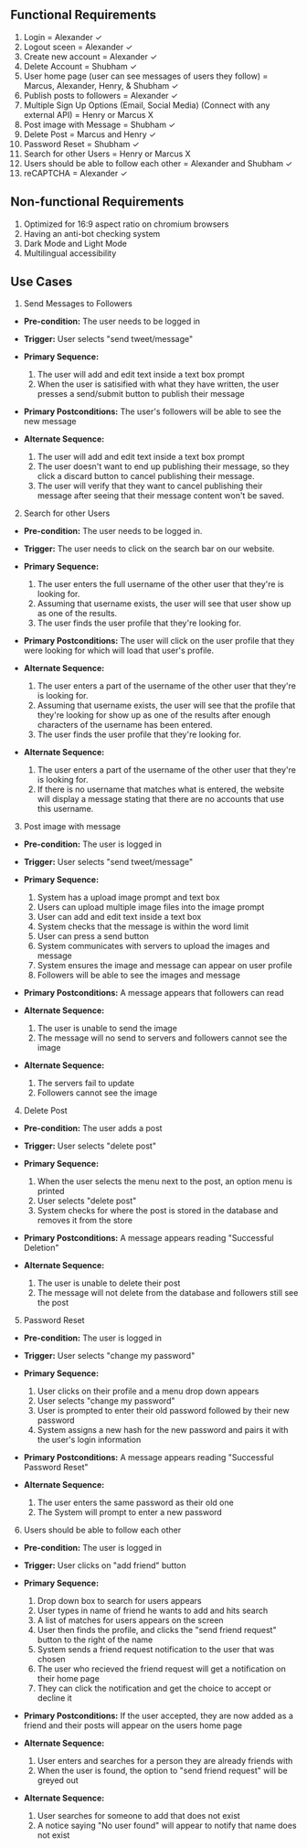 ## Functional Requirements

1. Login = Alexander ✓
2. Logout sceen = Alexander ✓
3. Create new account = Alexander ✓
4. Delete Account = Shubham ✓
5. User home page (user can see messages of users they follow) = Marcus, Alexander, Henry, & Shubham ✓
6. Publish posts to followers  = Alexander ✓
7. Multiple Sign Up Options (Email, Social Media) (Connect with any external API) = Henry or Marcus X
8. Post image with Message = Shubham ✓
9. Delete Post = Marcus and Henry ✓
10. Password Reset = Shubham ✓
11. Search for other Users = Henry or Marcus X
12. Users should be able to follow each other = Alexander and Shubham ✓
13. reCAPTCHA = Alexander ✓

## Non-functional Requirements
1. Optimized for 16:9 aspect ratio on chromium browsers
2. Having an anti-bot checking system
3. Dark Mode and Light Mode
4. Multilingual accessibility

## Use Cases

1. Send Messages to Followers

- **Pre-condition:** The user needs to be logged in

- **Trigger:** User selects "send tweet/message"

- **Primary Sequence:**

  1. The user will add and edit text inside a text box prompt
  2. When the user is satisified with what they have written, the user presses a send/submit button to publish their message

- **Primary Postconditions:** The user's followers will be able to see the new message

- **Alternate Sequence:**

  1. The user will add and edit text inside a text box prompt
  2. The user doesn't want to end up publishing their message, so they click a discard button to cancel publishing their message.
  3. The user will verify that they want to cancel publishing their message after seeing that their message content won't be saved.

2. Search for other Users

- **Pre-condition:** The user needs to be logged in.

- **Trigger:** The user needs to click on the search bar on our website.

- **Primary Sequence:**

  1. The user enters the full username of the other user that they're is looking for.
  2. Assuming that username exists, the user will see that user show up as one of the results.
  3. The user finds the user profile that they're looking for. 

- **Primary Postconditions:** The user will click on the user profile that they were looking for which will load that user's profile.

- **Alternate Sequence:**
  1. The user enters a part of the username of the other user that they're is looking for.
  2. Assuming that username exists, the user will see that the profile that they're looking for show up as one of the results after enough characters of the username has been entered.
  3. The user finds the user profile that they're looking for.

- **Alternate Sequence:**
  1. The user enters a part of the username of the other user that they're is looking for. 
  2. If there is no username that matches what is entered, the website will display a message stating that there are no accounts that use this username.

3. Post image with message

- **Pre-condition:** The user is logged in

- **Trigger:** User selects "send tweet/message"

- **Primary Sequence:**

  1. System has a upload image prompt and text box
  2. Users can upload multiple image files into the image prompt
  3. User can add and edit text inside a text box
  4. System checks that the message is within the word limit
  5. User can press a send button
  6. System communicates with servers to upload the images and message
  7. System ensures the image and message can appear on user profile
  8. Followers will be able to see the images and message

- **Primary Postconditions:** A message appears that followers can read

- **Alternate Sequence:**

  1. The user is unable to send the image
  2. The message will no send to servers and followers cannot see the image

- **Alternate Sequence:**

  1. The servers fail to update
  2. Followers cannot see the image

4. Delete Post
- **Pre-condition:** The user adds a post

- **Trigger:** User selects "delete post"

- **Primary Sequence:**

  1. When the user selects the menu next to the post, an option menu is printed 
  2. User selects "delete post"
  3. System checks for where the post is stored in the database and removes it from the store

- **Primary Postconditions:** A message appears reading "Successful Deletion"

- **Alternate Sequence:**

  1. The user is unable to delete their post
  2. The message will not delete from the database and followers still see the post

5. Password Reset
- **Pre-condition:** The user is logged in

- **Trigger:** User selects "change my password"

- **Primary Sequence:**

  1. User clicks on their profile and a menu drop down appears
  2. User selects "change my password"
  3. User is prompted to enter their old password followed by their new password
  4. System assigns a new hash for the new password and pairs it with the user's login information

- **Primary Postconditions:** A message appears reading "Successful Password Reset"

- **Alternate Sequence:**

  1. The user enters the same password as their old one
  2. The System will prompt to enter a new password

6. Users should be able to follow each other

- **Pre-condition:** The user is logged in

- **Trigger:** User clicks on "add friend" button

- **Primary Sequence:**

  1. Drop down box to search for users appears
  2. User types in name of friend he wants to add and hits search
  3. A list of matches for users appears on the screen
  4. User then finds the profile, and clicks the "send friend request" button to the right of the name
  5. System sends a friend request notification to the user that was chosen
  6. The user who recieved the friend request will get a notification on their home page
  7. They can click the notification and get the choice to accept or decline it

- **Primary Postconditions:** If the user accepted, they are now added as a friend and their posts will appear on the users home page

- **Alternate Sequence:**

  1. User enters and searches for a person they are already friends with
  2. When the user is found, the option to "send friend request" will be greyed out

- **Alternate Sequence:**

  1. User searches for someone to add that does not exist
  2. A notice saying "No user found" will appear to notify that name does not exist